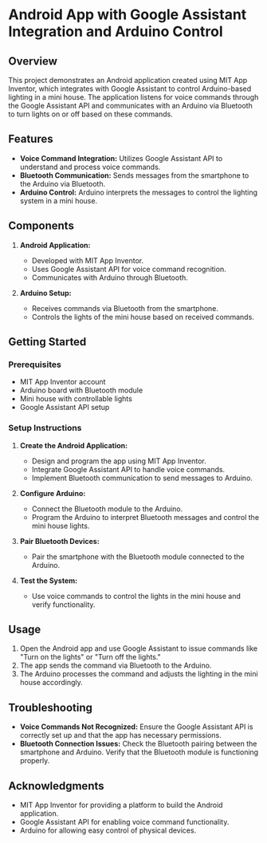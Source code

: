 # Android App with Google Assistant Integration and Arduino Control

## Overview

This project demonstrates an Android application created using MIT App Inventor, which integrates with Google Assistant to control Arduino-based lighting in a mini house. The application listens for voice commands through the Google Assistant API and communicates with an Arduino via Bluetooth to turn lights on or off based on these commands.

## Features

- **Voice Command Integration:** Utilizes Google Assistant API to understand and process voice commands.
- **Bluetooth Communication:** Sends messages from the smartphone to the Arduino via Bluetooth.
- **Arduino Control:** Arduino interprets the messages to control the lighting system in a mini house.

## Components

1. **Android Application:**
   - Developed with MIT App Inventor.
   - Uses Google Assistant API for voice command recognition.
   - Communicates with Arduino through Bluetooth.

2. **Arduino Setup:**
   - Receives commands via Bluetooth from the smartphone.
   - Controls the lights of the mini house based on received commands.

## Getting Started

### Prerequisites

- MIT App Inventor account
- Arduino board with Bluetooth module
- Mini house with controllable lights
- Google Assistant API setup

### Setup Instructions

1. **Create the Android Application:**
   - Design and program the app using MIT App Inventor.
   - Integrate Google Assistant API to handle voice commands.
   - Implement Bluetooth communication to send messages to Arduino.

2. **Configure Arduino:**
   - Connect the Bluetooth module to the Arduino.
   - Program the Arduino to interpret Bluetooth messages and control the mini house lights.

3. **Pair Bluetooth Devices:**
   - Pair the smartphone with the Bluetooth module connected to the Arduino.

4. **Test the System:**
   - Use voice commands to control the lights in the mini house and verify functionality.

## Usage

1. Open the Android app and use Google Assistant to issue commands like "Turn on the lights" or "Turn off the lights."
2. The app sends the command via Bluetooth to the Arduino.
3. The Arduino processes the command and adjusts the lighting in the mini house accordingly.

## Troubleshooting

- **Voice Commands Not Recognized:** Ensure the Google Assistant API is correctly set up and that the app has necessary permissions.
- **Bluetooth Connection Issues:** Check the Bluetooth pairing between the smartphone and Arduino. Verify that the Bluetooth module is functioning properly.


## Acknowledgments

- MIT App Inventor for providing a platform to build the Android application.
- Google Assistant API for enabling voice command functionality.
- Arduino for allowing easy control of physical devices.

